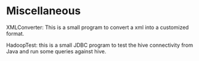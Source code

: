 # Miscellaneous
XMLConverter: This is a small program to convert a xml into a customized format.

HadoopTest: this is a small JDBC program to test the hive connectivity from Java and run some queries against hive.